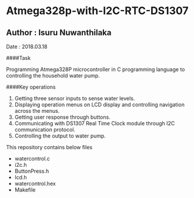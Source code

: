 # Atmega328p-with-I2C-RTC-DS1307

Author : Isuru Nuwanthilaka
--

Date   : 2018.03.18

####Task

Programming Atmega328P microcontroller in C programming language to controlling the household water pump.

####Key operations

1. Getting three sensor inputs to sense water levels.
2. Displaying operation menus on LCD display and controlling navigation across the menus.
3. Getting user response through buttons.
4. Communicating with DS1307 Real Time Clock module through I2C communication protocol.
5. Controlling the output to water pump.

This repository contains below files

* watercontrol.c
* i2c.h
* ButtonPress.h
* lcd.h
* watercontrol.hex
* Makefile

